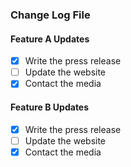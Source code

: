 ### Change Log File

#### Feature A Updates
- [x] Write the press release
- [ ] Update the website
- [x] Contact the media

#### Feature B Updates
- [x] Write the press release
- [ ] Update the website
- [x] Contact the media